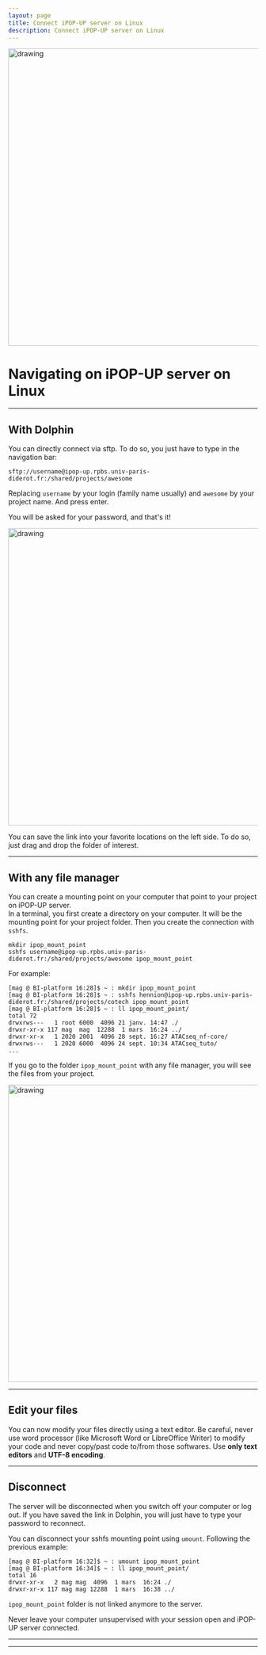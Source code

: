 ```yaml
---
layout: page
title: Connect iPOP-UP server on Linux
description: Connect iPOP-UP server on Linux
---
```


<img src="{{site.baseurl}}/images/banner.png" alt="drawing" width="600"/>

# Navigating on iPOP-UP server on Linux

---
## With Dolphin

You can directly connect via sftp. To do so, you just have to type in the navigation bar: 
```
sftp://username@ipop-up.rpbs.univ-paris-diderot.fr:/shared/projects/awesome  
```
Replacing `username` by your login (family name usually) and `awesome` by your project name. And press enter. 

You will be asked for your password, and that's it! 

<img src="dolphin.png" alt="drawing" width="600"/>

You can save the link into your favorite locations on the left side. To do so, just drag and drop the folder of interest. 

---
## With any file manager

You can create a mounting point on your computer that point to your project on iPOP-UP server.  
In a terminal, you first create a directory on your computer. It will be the mounting point for your project folder. Then you create the connection with `sshfs`. 

```
mkdir ipop_mount_point
sshfs username@ipop-up.rpbs.univ-paris-diderot.fr:/shared/projects/awesome ipop_mount_point
```
For example: 

```
[mag @ BI-platform 16:28]$ ~ : mkdir ipop_mount_point
[mag @ BI-platform 16:28]$ ~ : sshfs hennion@ipop-up.rpbs.univ-paris-diderot.fr:/shared/projects/cotech ipop_mount_point
[mag @ BI-platform 16:28]$ ~ : ll ipop_mount_point/
total 72
drwxrws---   1 root 6000  4096 21 janv. 14:47 ./
drwxr-xr-x 117 mag  mag  12288  1 mars  16:24 ../
drwxr-xr-x   1 2020 2001  4096 28 sept. 16:27 ATACseq_nf-core/
drwxrws---   1 2020 6000  4096 24 sept. 10:34 ATACseq_tuto/
...
```
If you go to the folder `ipop_mount_point` with any file manager, you will see the files from your project. 

<img src="mounting_point.png" alt="drawing" width="600"/>



---
## Edit your files

You can now modify your files directly using a text editor. Be careful, never use word processor (like Microsoft Word or LibreOffice Writer) to modify your code and never copy/past code to/from those softwares. Use **only text editors** and **UTF-8 encoding**. 


---
## Disconnect

The server will be disconnected when you switch off your computer or log out. If you have saved the link in Dolphin, you will just have to type your password to reconnect.

You can disconnect your sshfs mounting point using `umount`. Following the previous example: 

```
[mag @ BI-platform 16:32]$ ~ : umount ipop_mount_point
[mag @ BI-platform 16:34]$ ~ : ll ipop_mount_point/
total 16
drwxr-xr-x   2 mag mag  4096  1 mars  16:24 ./
drwxr-xr-x 117 mag mag 12288  1 mars  16:38 ../
```
`ipop_mount_point` folder is not linked anymore to the server. 

Never leave your computer unsupervised with your session open and iPOP-UP server connected.  


---
---